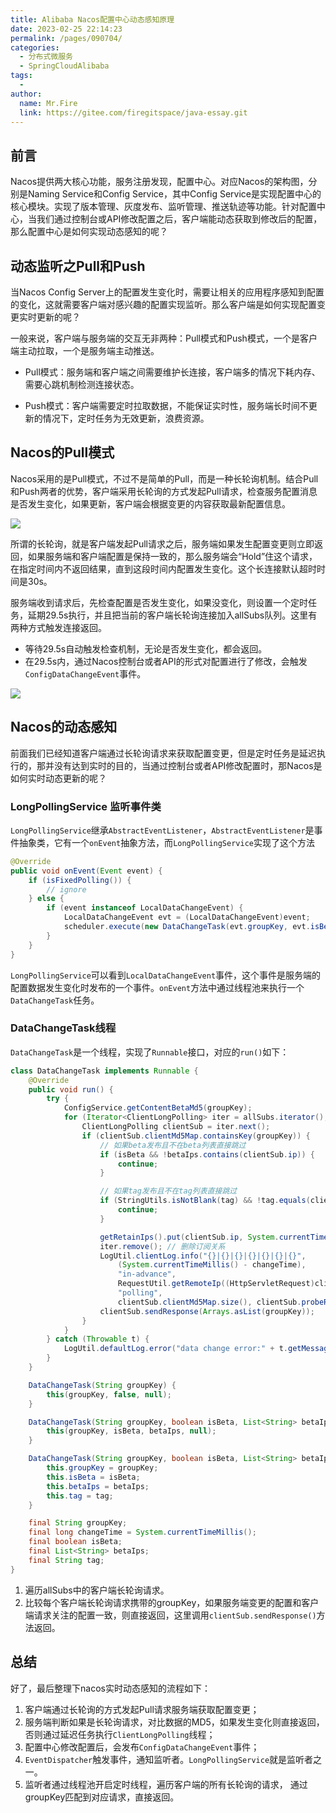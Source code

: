 ```yaml
---
title: Alibaba Nacos配置中心动态感知原理
date: 2023-02-25 22:14:23
permalink: /pages/090704/
categories:
  - 分布式微服务
  - SpringCloudAlibaba
tags:
  - 
author: 
  name: Mr.Fire
  link: https://gitee.com/firegitspace/java-essay.git
---
```

## 前言
Nacos提供两大核心功能，服务注册发现，配置中心。对应Nacos的架构图，分别是Naming Service和Config Service，其中Config Service是实现配置中心的核心模块。实现了版本管理、灰度发布、监听管理、推送轨迹等功能。针对配置中心，当我们通过控制台或API修改配置之后，客户端能动态获取到修改后的配置，那么配置中心是如何实现动态感知的呢？

## 动态监听之Pull和Push
当Nacos Config Server上的配置发生变化时，需要让相关的应用程序感知到配置的变化，这就需要客户端对感兴趣的配置实现监听。那么客户端是如何实现配置变更实时更新的呢？

一般来说，客户端与服务端的交互无非两种：Pull模式和Push模式，一个是客户端主动拉取，一个是服务端主动推送。

- Pull模式：服务端和客户端之间需要维护长连接，客户端多的情况下耗内存、需要心跳机制检测连接状态。

- Push模式：客户端需要定时拉取数据，不能保证实时性，服务端长时间不更新的情况下，定时任务为无效更新，浪费资源。

## Nacos的Pull模式
Nacos采用的是Pull模式，不过不是简单的Pull，而是一种长轮询机制。结合Pull和Push两者的优势，客户端采用长轮询的方式发起Pull请求，检查服务配置消息是否发生变化，如果更新，客户端会根据变更的内容获取最新配置信息。


![](https://fire-repository.oss-cn-beijing.aliyuncs.com/spring-cloud/230225/19.png)


所谓的长轮询，就是客户端发起Pull请求之后，服务端如果发生配置变更则立即返回，如果服务端和客户端配置是保持一致的，那么服务端会“Hold”住这个请求，在指定时间内不返回结果，直到这段时间内配置发生变化。这个长连接默认超时时间是30s。

服务端收到请求后，先检查配置是否发生变化，如果没变化，则设置一个定时任务，延期29.5s执行，并且把当前的客户端长轮询连接加入allSubs队列。这里有两种方式触发连接返回。

- 等待29.5s自动触发检查机制，无论是否发生变化，都会返回。
- 在29.5s内，通过Nacos控制台或者API的形式对配置进行了修改，会触发`ConfigDataChangeEvent`事件。


![](https://fire-repository.oss-cn-beijing.aliyuncs.com/spring-cloud/230225/20.png)

## Nacos的动态感知
前面我们已经知道客户端通过长轮询请求来获取配置变更，但是定时任务是延迟执行的，那并没有达到实时的目的，当通过控制台或者API修改配置时，那Nacos是如何实时动态更新的呢？

### LongPollingService 监听事件类
`LongPollingService`继承`AbstractEventListener`，`AbstractEventListener`是事件抽象类，它有一个`onEvent`抽象方法，而`LongPollingService`实现了这个方法
```java
@Override
public void onEvent(Event event) {
    if (isFixedPolling()) {
        // ignore
    } else {
        if (event instanceof LocalDataChangeEvent) {
            LocalDataChangeEvent evt = (LocalDataChangeEvent)event;
            scheduler.execute(new DataChangeTask(evt.groupKey, evt.isBeta, evt.betaIps));
        }
    }
}
```
`LongPollingService`可以看到`LocalDataChangeEvent`事件，这个事件是服务端的配置数据发生变化时发布的一个事件。`onEvent`方法中通过线程池来执行一个`DataChangeTask`任务。



### DataChangeTask线程
`DataChangeTask`是一个线程，实现了`Runnable`接口，对应的`run()`如下：
```java
class DataChangeTask implements Runnable {
    @Override
    public void run() {
        try {
            ConfigService.getContentBetaMd5(groupKey);
            for (Iterator<ClientLongPolling> iter = allSubs.iterator(); iter.hasNext(); ) {
                ClientLongPolling clientSub = iter.next();
                if (clientSub.clientMd5Map.containsKey(groupKey)) {
                    // 如果beta发布且不在beta列表直接跳过
                    if (isBeta && !betaIps.contains(clientSub.ip)) {
                        continue;
                    }

                    // 如果tag发布且不在tag列表直接跳过
                    if (StringUtils.isNotBlank(tag) && !tag.equals(clientSub.tag)) {
                        continue;
                    }

                    getRetainIps().put(clientSub.ip, System.currentTimeMillis());
                    iter.remove(); // 删除订阅关系
                    LogUtil.clientLog.info("{}|{}|{}|{}|{}|{}|{}",
                        (System.currentTimeMillis() - changeTime),
                        "in-advance",
                        RequestUtil.getRemoteIp((HttpServletRequest)clientSub.asyncContext.getRequest()),
                        "polling",
                        clientSub.clientMd5Map.size(), clientSub.probeRequestSize, groupKey);
                    clientSub.sendResponse(Arrays.asList(groupKey));
                }
            }
        } catch (Throwable t) {
            LogUtil.defaultLog.error("data change error:" + t.getMessage(), t.getCause());
        }
    }

    DataChangeTask(String groupKey) {
        this(groupKey, false, null);
    }

    DataChangeTask(String groupKey, boolean isBeta, List<String> betaIps) {
        this(groupKey, isBeta, betaIps, null);
    }

    DataChangeTask(String groupKey, boolean isBeta, List<String> betaIps, String tag) {
        this.groupKey = groupKey;
        this.isBeta = isBeta;
        this.betaIps = betaIps;
        this.tag = tag;
    }

    final String groupKey;
    final long changeTime = System.currentTimeMillis();
    final boolean isBeta;
    final List<String> betaIps;
    final String tag;
}
```
1. 遍历allSubs中的客户端长轮询请求。
2. 比较每个客户端长轮询请求携带的groupKey，如果服务端变更的配置和客户端请求关注的配置一致，则直接返回，这里调用`clientSub.sendResponse()`方法返回。

## 总结
好了，最后整理下nacos实时动态感知的流程如下：
1. 客户端通过长轮询的方式发起Pull请求服务端获取配置变更；
2. 服务端判断如果是长轮询请求，对比数据的MD5，如果发生变化则直接返回，否则通过延迟任务执行`ClientLongPolling`线程；
3. 配置中心修改配置后，会发布`ConfigDataChangeEvent`事件；
4. `EventDispatcher`触发事件，通知监听者。`LongPollingService`就是监听者之一。
5. 监听者通过线程池开启定时线程，遍历客户端的所有长轮询的请求，
   通过groupKey匹配到对应请求，直接返回。